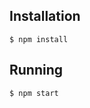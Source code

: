 Installation
--------------------------
```
$ npm install
```

Running
--------------------------

```
$ npm start
```
